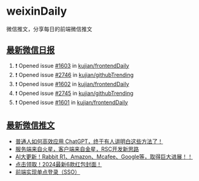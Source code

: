 # weixinDaily
微信推文，分享每日的前端微信推文

## [最新微信日报](https://github.com/kujian/weixinDaily/issues)

<!--START_SECTION:activity-->
1. ❗ Opened issue [#1603](https://github.com/kujian/frontendDaily/issues/1603) in [kujian/frontendDaily](https://github.com/kujian/frontendDaily)
2. ❗ Opened issue [#2746](https://github.com/kujian/githubTrending/issues/2746) in [kujian/githubTrending](https://github.com/kujian/githubTrending)
3. ❗ Opened issue [#1602](https://github.com/kujian/frontendDaily/issues/1602) in [kujian/frontendDaily](https://github.com/kujian/frontendDaily)
4. ❗ Opened issue [#2745](https://github.com/kujian/githubTrending/issues/2745) in [kujian/githubTrending](https://github.com/kujian/githubTrending)
5. ❗ Opened issue [#1601](https://github.com/kujian/frontendDaily/issues/1601) in [kujian/frontendDaily](https://github.com/kujian/frontendDaily)
<!--END_SECTION:activity-->


## [最新微信推文](https://weixin.qdkfweb.cn/)

<!-- BLOG-POST-LIST:START -->
- [普通人如何高效应用 ChatGPT，终于有人讲明白这些方法了！](https://weixin.qdkfweb.cn/39482.html)
- [服务端来自火星，客户端来自金星，RSC开发新思路](https://weixin.qdkfweb.cn/39483.html)
- [AI大更新！Rabbit R1、Amazon、Mcafee、Google等，取得巨大进展！！](https://weixin.qdkfweb.cn/39478.html)
- [点击领取！2024最新6款红包封面！](https://weixin.qdkfweb.cn/39479.html)
- [前端实现单点登录（SSO）](https://weixin.qdkfweb.cn/39494.html)
<!-- BLOG-POST-LIST:END -->
